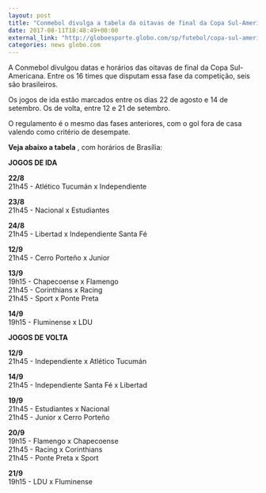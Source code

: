 ```yaml
---
layout: post
title: "Conmebol divulga a tabela da oitavas de final da Copa Sul-Americana"
date: 2017-08-11T18:48:49+00:00
external_link: "http://globoesporte.globo.com/sp/futebol/copa-sul-americana/noticia/conmebol-divulga-a-tabela-da-oitavas-de-final-da-copa-sul-americana.ghtml"
categories: news globo.com
---
```

 
 
 

 
 
 
 

A Conmebol divulgou datas e horários das oitavas de final da Copa Sul-Americana. Entre os 16 times que disputam essa fase da competição, seis são brasileiros.

 
 
 

Os jogos de ida estão marcados entre os dias 22 de agosto e 14 de setembro. Os de volta, entre 12 e 21 de setembro.

 
 
 

O regulamento é o mesmo das fases anteriores, com o gol fora de casa valendo como critério de desempate.

 
 
 

**Veja abaixo a tabela** , com horários de Brasília:

 
 
 

**JOGOS DE IDA**

 
 
 

**22/8**  
21h45 - Atlético Tucumán x Independiente

 
 
 

**23/8**  
21h45 - Nacional x Estudiantes

 
 
 

**24/8**  
21h45 - Libertad x Independiente Santa Fé

 
 
 

**12/9**  
21h45 - Cerro Porteño x Junior

 
 
 

**13/9**  
19h15 - Chapecoense x Flamengo  
21h45 - Corinthians x Racing  
21h45 - Sport x Ponte Preta

 
 
 

**14/9**  
19h15 - Fluminense x LDU

 
 
 

**JOGOS DE VOLTA**

 
 
 

**12/9**  
21h45 - Independiente x Atlético Tucumán

 
 
 

**14/9**  
21h45 - Independiente Santa Fé x Libertad

 
 
 

**19/9**  
21h45 - Estudiantes x Nacional  
21h45 - Junior x Cerro Porteño

 
 
 

**20/9**  
19h15 - Flamengo x Chapecoense  
21h45 - Racing x Corinthians  
21h45 - Ponte Preta x Sport

 
 
 

**21/9**  
19h15 - LDU x Fluminense

 
 
